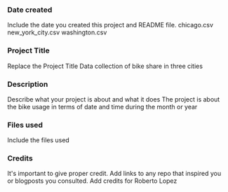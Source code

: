 ### Date created
Include the date you created this project and README file.
chicago.csv
new_york_city.csv
washington.csv
### Project Title
Replace the Project Title
Data collection of bike share in three cities
### Description
Describe what your project is about and what it does
The project is about the bike usage in terms of date and time during the month or year
### Files used
Include the files used

### Credits
It's important to give proper credit. Add links to any repo that inspired you or blogposts you consulted.
Add credits for Roberto Lopez 
